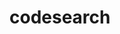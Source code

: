 <!--
 * @Description:
 * @Version: 2.0
 * @Autor: xrzhang03
 * @Date: 2021-07-19 13:17:41
 * @LastEditors: xrzhang03
 * @LastEditTime: 2021-08-18 16:27:41
-->

# codesearch
